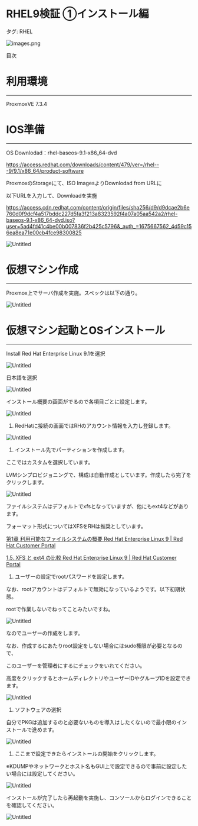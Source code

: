 # RHEL9検証 ①インストール編

タグ: RHEL

![images.png](RHEL9%E6%A4%9C%E8%A8%BC%20%E2%91%A6%20Cockpit%E5%B0%8E%E5%85%A5%201289da9f37308067a685deffd613c2bf/images.png)

目次

# 利用環境

---

ProxmoxVE 7.3.4

# IOS準備

---

OS Downlodad：rhel-baseos-9.1-x86_64-dvd

https://access.redhat.com/downloads/content/479/ver=/rhel---9/9.1/x86_64/product-software

ProxmoxのStorageにて、ISO ImagesよりDownlodad from URLに

以下URLを入力して、Downloadを実施

https://access.cdn.redhat.com/content/origin/files/sha256/d9/d9dcae2b6e760d0f9dcf4a517bddc227d5fa3f213a8323592f4a07a05aa542a2/rhel-baseos-9.1-x86_64-dvd.iso?user=5ad4fd41c4be00b007836f2b425c5796&_auth_=1675667562_4d59c156ea8ea71e00cb4fce98300825

![Untitled](RHEL9%E6%A4%9C%E8%A8%BC%20%E2%91%A0%E3%82%A4%E3%83%B3%E3%82%B9%E3%83%88%E3%83%BC%E3%83%AB%E7%B7%A8%2092271ebbf7cc468ab17c90ddbed83fc9/Untitled.png)

# 仮想マシン作成

---

Proxmox上でサーバ作成を実施。スペックは以下の通り。

![Untitled](RHEL9%E6%A4%9C%E8%A8%BC%20%E2%91%A0%E3%82%A4%E3%83%B3%E3%82%B9%E3%83%88%E3%83%BC%E3%83%AB%E7%B7%A8%2092271ebbf7cc468ab17c90ddbed83fc9/Untitled%201.png)

# 仮想マシン起動とOSインストール

---

Install Red Hat Enterprise Linux 9.1を選択

![Untitled](RHEL9%E6%A4%9C%E8%A8%BC%20%E2%91%A0%E3%82%A4%E3%83%B3%E3%82%B9%E3%83%88%E3%83%BC%E3%83%AB%E7%B7%A8%2092271ebbf7cc468ab17c90ddbed83fc9/Untitled%202.png)

日本語を選択

![Untitled](RHEL9%E6%A4%9C%E8%A8%BC%20%E2%91%A0%E3%82%A4%E3%83%B3%E3%82%B9%E3%83%88%E3%83%BC%E3%83%AB%E7%B7%A8%2092271ebbf7cc468ab17c90ddbed83fc9/Untitled%203.png)

インストール概要の画面がでるので各項目ごとに設定します。

![Untitled](RHEL9%E6%A4%9C%E8%A8%BC%20%E2%91%A0%E3%82%A4%E3%83%B3%E3%82%B9%E3%83%88%E3%83%BC%E3%83%AB%E7%B7%A8%2092271ebbf7cc468ab17c90ddbed83fc9/Untitled%204.png)

1. RedHatに接続の画面ではRHのアカウント情報を入力し登録します。

![Untitled](RHEL9%E6%A4%9C%E8%A8%BC%20%E2%91%A0%E3%82%A4%E3%83%B3%E3%82%B9%E3%83%88%E3%83%BC%E3%83%AB%E7%B7%A8%2092271ebbf7cc468ab17c90ddbed83fc9/Untitled%205.png)

1. インストール先でパーティションを作成します。

ここではカスタムを選択しています。

LVMシンプロビジョニングで、構成は自動作成としています。作成したら完了をクリックします。

![Untitled](RHEL9%E6%A4%9C%E8%A8%BC%20%E2%91%A0%E3%82%A4%E3%83%B3%E3%82%B9%E3%83%88%E3%83%BC%E3%83%AB%E7%B7%A8%2092271ebbf7cc468ab17c90ddbed83fc9/Untitled%206.png)

ファイルシステムはデフォルトでxfsとなっていますが、他にもext4などがあります。

フォーマット形式についてはXFSをRHは推奨としています。

[第1章 利用可能なファイルシステムの概要 Red Hat Enterprise Linux 9 | Red Hat Customer Portal](https://access.redhat.com/documentation/ja-jp/red_hat_enterprise_linux/9/html/managing_file_systems/assembly_overview-of-available-file-systems_managing-file-systems#types-of-file-systems_assembly_overview-of-available-file-systems)

[1.5. XFS と ext4 の比較 Red Hat Enterprise Linux 9 | Red Hat Customer Portal](https://access.redhat.com/documentation/ja-jp/red_hat_enterprise_linux/9/html/managing_file_systems/comparison-of-xfs-and-ext4_assembly_overview-of-available-file-systems)

1. ユーザーの設定でrootパスワードを設定します。

なお、rootアカウントはデフォルトで無効になっているようです。以下初期状態。

rootで作業しないでねってことみたいですね。

![Untitled](RHEL9%E6%A4%9C%E8%A8%BC%20%E2%91%A0%E3%82%A4%E3%83%B3%E3%82%B9%E3%83%88%E3%83%BC%E3%83%AB%E7%B7%A8%2092271ebbf7cc468ab17c90ddbed83fc9/Untitled%207.png)

なのでユーザーの作成をします。

なお、作成するにあたりroot設定をしない場合にはsudo権限が必要となるので、

このユーザーを管理者にするにチェックをいれてください。

高度をクリックするとホームディレクトリやユーザーIDやグループIDを設定できます。

![Untitled](RHEL9%E6%A4%9C%E8%A8%BC%20%E2%91%A0%E3%82%A4%E3%83%B3%E3%82%B9%E3%83%88%E3%83%BC%E3%83%AB%E7%B7%A8%2092271ebbf7cc468ab17c90ddbed83fc9/Untitled%208.png)

1. ソフトウェアの選択

自分でPKGは追加するのと必要ないものを導入はしたくないので最小限のインストールで進めます。

![Untitled](RHEL9%E6%A4%9C%E8%A8%BC%20%E2%91%A0%E3%82%A4%E3%83%B3%E3%82%B9%E3%83%88%E3%83%BC%E3%83%AB%E7%B7%A8%2092271ebbf7cc468ab17c90ddbed83fc9/Untitled%209.png)

1. ここまで設定できたらインストールの開始をクリックします。

※KDUMPやネットワークとホスト名もGUI上で設定できるので事前に設定したい場合には設定してください。

![Untitled](RHEL9%E6%A4%9C%E8%A8%BC%20%E2%91%A0%E3%82%A4%E3%83%B3%E3%82%B9%E3%83%88%E3%83%BC%E3%83%AB%E7%B7%A8%2092271ebbf7cc468ab17c90ddbed83fc9/Untitled%2010.png)

インストールが完了したら再起動を実施し、コンソールからログインできることを確認してください。

![Untitled](RHEL9%E6%A4%9C%E8%A8%BC%20%E2%91%A0%E3%82%A4%E3%83%B3%E3%82%B9%E3%83%88%E3%83%BC%E3%83%AB%E7%B7%A8%2092271ebbf7cc468ab17c90ddbed83fc9/Untitled%2011.png)